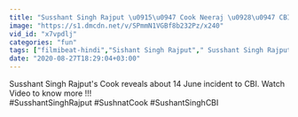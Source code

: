 ```yaml
---
title: "Susshant Singh Rajput \u0915\u0947 Cook Neeraj \u0928\u0947 CBI \u0915\u094b \u092c\u0924\u093e\u092f\u093e \u0915\u0947 \u0938\u093e\u092e\u0928\u0947 \u092c\u0924\u093e\u092f\u093e \u092f\u0947 \u0938\u091a FilmiBeat"
image: "https://s1.dmcdn.net/v/SPmmN1VGBf8b232Pz/x240"
vid_id: "x7vpdlj"
categories: "fun"
tags: ["filmibeat-hindi","Sishant Singh Rajput"," Susshant Singh Rajputs Cook to CBI "]
date: "2020-08-27T18:29:04+03:00"
---
```

Susshant Singh Rajput's Cook reveals about 14 June incident to CBI. Watch Video to know more !!!   <br>#SusshantSinghRajput #SushnatCook #SushantSinghCBI
